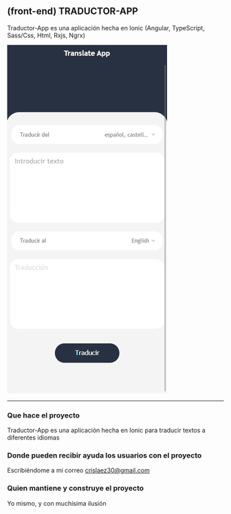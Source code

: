 ## (front-end) TRADUCTOR-APP

Traductor-App es una aplicación hecha en Ionic (Angular, TypeScript, Sass/Css, Html, Rxjs, Ngrx)

<img src="https://github.com/crislaez/TranslateApp/blob/master/src/assets/images/TranslateApp.jpg" />
<hr>
<!-- <img src="https://github.com/crislaez/Gameoffer/blob/master/src/assets/images/Gameoffer_2.jpg" />
<hr>
<img src="https://github.com/crislaez/Gameoffer/blob/master/src/assets/images/Gameoffer_3.jpg" />
<hr>
<img src="https://github.com/crislaez/Gameoffer/blob/master/src/assets/images/Gameoffer_4.jpg" />
<hr>
<img src="https://github.com/crislaez/Gameoffer/blob/master/src/assets/images/Gameoffer_5.jpg" />
<hr>
<img src="https://github.com/crislaez/Gameoffer/blob/master/src/assets/images/Gameoffer_6.jpg" />
<hr>
<img src="https://github.com/crislaez/Gameoffer/blob/master/src/assets/images/Gameoffer_7.jpg" />
<hr> -->


### Que hace el proyecto

Traductor-App es una aplicación hecha en Ionic para traducir textos a diferentes idiomas
 
### Donde pueden recibir ayuda los usuarios con el proyecto
 
Escribiéndome a mi correo crislaez30@gmail.com

### Quien mantiene y construye el proyecto

Yo mismo, y con muchísima ilusión
